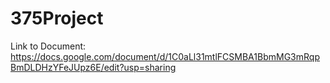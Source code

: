 # 375Project

Link to Document: https://docs.google.com/document/d/1C0aLl31mtlFCSMBA1BbmMG3mRqpBmDLDHzYFeJUpz6E/edit?usp=sharing
